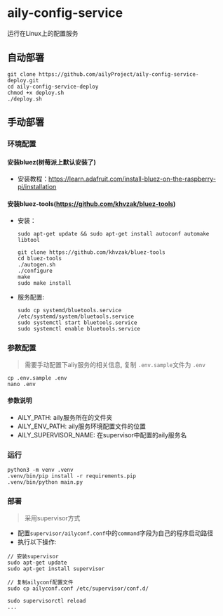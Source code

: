 # aily-config-service
运行在Linux上的配置服务

## 自动部署

```
git clone https://github.com/ailyProject/aily-config-service-deploy.git
cd aily-config-service-deploy
chmod +x deploy.sh
./deploy.sh
```

## 手动部署

### 环境配置
#### 安装bluez(树莓派上默认安装了)
- 安装教程：https://learn.adafruit.com/install-bluez-on-the-raspberry-pi/installation

#### 安装bluez-tools(https://github.com/khvzak/bluez-tools)
- 安装：
    ```
    sudo apt-get update && sudo apt-get install autoconf automake libtool

    git clone https://github.com/khvzak/bluez-tools
    cd bluez-tools
    ./autogen.sh
    ./configure
    make
    sudo make install
    ```
- 服务配置:
    ```
    sudo cp systemd/bluetools.service /etc/systemd/system/bluetools.service
    sudo systemctl start bluetools.service
    sudo systemctl enable bluetools.service
    ```


### 参数配置
> 需要手动配置下aliy服务的相关信息, 复制 `.env.sample`文件为 `.env`

```
cp .env.sample .env
nano .env
```

#### 参数说明
- AILY_PATH: aily服务所在的文件夹
- AILY_ENV_PATH: aily服务环境配置文件的位置
- AILY_SUPERVISOR_NAME: 在supervisor中配置的aily服务名

### 运行

```
python3 -m venv .venv
.venv/bin/pip install -r requirements.pip
.venv/bin/python main.py
```

### 部署
> 采用supervisor方式

- 配置`supervisor/ailyconf.conf`中的`command`字段为自己的程序启动路径
- 执行以下操作:
```shell
// 安装supervisor
sudo apt-get update
sudo apt-get install supervisor

// 复制ailyconf配置文件
sudo cp ailyconf.conf /etc/supervisor/conf.d/

sudo supervisorctl reload
...
```
